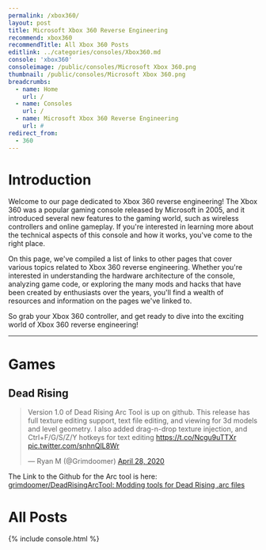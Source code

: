```yaml
---
permalink: /xbox360/
layout: post
title: Microsoft Xbox 360 Reverse Engineering
recommend: xbox360
recommendTitle: All Xbox 360 Posts
editlink: ../categories/consoles/Xbox360.md
console: 'xbox360'
consoleimage: /public/consoles/Microsoft Xbox 360.png
thumbnail: /public/consoles/Microsoft Xbox 360.png
breadcrumbs:
  - name: Home
    url: /
  - name: Consoles
    url: /
  - name: Microsoft Xbox 360 Reverse Engineering
    url: #
redirect_from:
  - 360
---
```


# Introduction
Welcome to our page dedicated to Xbox 360 reverse engineering! The Xbox 360 was a popular gaming console released by Microsoft in 2005, and it introduced several new features to the gaming world, such as wireless controllers and online gameplay. If you're interested in learning more about the technical aspects of this console and how it works, you've come to the right place. 

On this page, we've compiled a list of links to other pages that cover various topics related to Xbox 360 reverse engineering. Whether you're interested in understanding the hardware architecture of the console, analyzing game code, or exploring the many mods and hacks that have been created by enthusiasts over the years, you'll find a wealth of resources and information on the pages we've linked to. 

So grab your Xbox 360 controller, and get ready to dive into the exciting world of Xbox 360 reverse engineering!

---
# Games

## Dead Rising
<blockquote class="twitter-tweet"><p lang="en" dir="ltr">Version 1.0 of Dead Rising Arc Tool is up on github. This release has full texture editing support, text file editing, and viewing for 3d models and level geometry. I also added drag-n-drop texture injection, and Ctrl+F/G/S/Z/Y hotkeys for text editing <a href="https://t.co/Ncgu9uTTXr">https://t.co/Ncgu9uTTXr</a> <a href="https://t.co/snhnQlL8Wr">pic.twitter.com/snhnQlL8Wr</a></p>&mdash; Ryan M (@Grimdoomer) <a href="https://twitter.com/Grimdoomer/status/1254978160598253574?ref_src=twsrc%5Etfw">April 28, 2020</a></blockquote> 

The Link to the Github for the Arc tool is here: [grimdoomer/DeadRisingArcTool: Modding tools for Dead Rising .arc files](https://github.com/grimdoomer/DeadRisingArcTool)


# All Posts
<div>

{% include console.html %}
</div>
